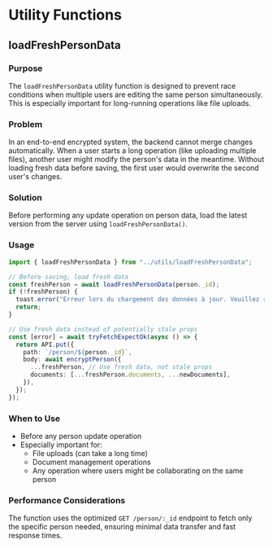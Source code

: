 # Utility Functions

## loadFreshPersonData

### Purpose

The `loadFreshPersonData` utility function is designed to prevent race conditions when multiple users are editing the same person simultaneously. This is especially important for long-running operations like file uploads.

### Problem

In an end-to-end encrypted system, the backend cannot merge changes automatically. When a user starts a long operation (like uploading multiple files), another user might modify the person's data in the meantime. Without loading fresh data before saving, the first user would overwrite the second user's changes.

### Solution

Before performing any update operation on person data, load the latest version from the server using `loadFreshPersonData()`.

### Usage

```typescript
import { loadFreshPersonData } from "../utils/loadFreshPersonData";

// Before saving, load fresh data
const freshPerson = await loadFreshPersonData(person._id);
if (!freshPerson) {
  toast.error("Erreur lors du chargement des données à jour. Veuillez réessayer.");
  return;
}

// Use fresh data instead of potentially stale props
const [error] = await tryFetchExpectOk(async () => {
  return API.put({
    path: `/person/${person._id}`,
    body: await encryptPerson({
      ...freshPerson, // Use fresh data, not stale props
      documents: [...freshPerson.documents, ...newDocuments],
    }),
  });
});
```

### When to Use

- Before any person update operation
- Especially important for:
  - File uploads (can take a long time)
  - Document management operations
  - Any operation where users might be collaborating on the same person

### Performance Considerations

The function uses the optimized `GET /person/:_id` endpoint to fetch only the specific person needed, ensuring minimal data transfer and fast response times.
